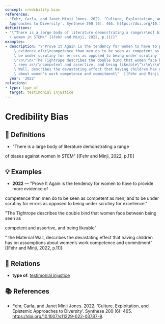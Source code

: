 ```yaml
---
concept: credibility bias
references:
- 'Fehr, Carla, and Janet Minji Jones. 2022. ‘Culture, Exploitation, and Epistemic
  Approaches to Diversity’. Synthese 200 (6): 465. https://doi.org/10.1007/s11229-022-03787-8.'
definitions:
- "\"There is a large body of literature demonstrating a range\r\nof biases against\
  \ women in STEM\" [(Fehr and Minji, 2022, p.11)]"
examples:
- description: "\"Prove It Again is the tendency for women to have to provide more\
    \ evidence of\r\ncompetence than men do to be seen as competent as men, and to\
    \ be under scrutiny for errors as opposed to being under scrutiny for excellence.\"\
    \r\n\r\n\"The Tightrope describes the double bind that women face between being\
    \ seen as\r\ncompetent and assertive, and being likeable\"\r\n\r\n\" the Maternal\
    \ Wall, describes the devastating effect that having children has on assumptions\
    \ about women’s work competence and commitment\"  [(Fehr and Minji, 2022, p.11)]"
  year: '2022'
relations:
- type: type of
  target: testimonial injustice
---
```


# Credibility Bias

## 📖 Definitions

- "There is a large body of literature demonstrating a range
of biases against women in STEM" [(Fehr and Minji, 2022, p.11)]

## 💡 Examples

- **2022** — "Prove It Again is the tendency for women to have to provide more evidence of
competence than men do to be seen as competent as men, and to be under scrutiny for errors as opposed to being under scrutiny for excellence."

"The Tightrope describes the double bind that women face between being seen as
competent and assertive, and being likeable"

" the Maternal Wall, describes the devastating effect that having children has on assumptions about women’s work competence and commitment"  [(Fehr and Minji, 2022, p.11)]

## 🔗 Relations

- **type of**: [testimonial injustice](./testimonial-injustice.md)

## 📚 References

- Fehr, Carla, and Janet Minji Jones. 2022. ‘Culture, Exploitation, and Epistemic Approaches to Diversity’. Synthese 200 (6): 465. https://doi.org/10.1007/s11229-022-03787-8.
